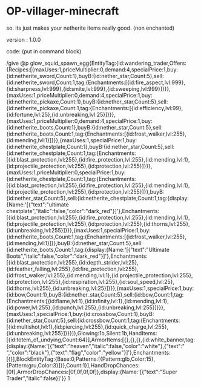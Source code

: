 # OP-villager-minecraft

so. its just makes your netherite items really good. (non enchanted)

version : 1.0.0

code: (put in command block)

/give @p glow_squid_spawn_egg{EntityTag:{id:wandering_trader,Offers:{Recipes:[{maxUses:1,priceMultiplier:0,demand:4,specialPrice:1,buy:{id:netherite_sword,Count:1},buyB:{id:nether_star,Count:5},sell:{id:netherite_sword,Count:1,tag:{Enchantments:[{id:fire_aspect,lvl:999},{id:sharpness,lvl:999},{id:smite,lvl:999},{id:sweeping,lvl:999}]}}},{maxUses:1,priceMultiplier:0,demand:4,specialPrice:1,buy:{id:netherite_pickaxe,Count:1},buyB:{id:nether_star,Count:5},sell:{id:netherite_pickaxe,Count:1,tag:{Enchantments:[{id:efficiency,lvl:99},{id:fortune,lvl:25},{id:unbreaking,lvl:25}]}}},{maxUses:1,priceMultiplier:0,demand:4,specialPrice:1,buy:{id:netherite_boots,Count:1},buyB:{id:nether_star,Count:5},sell:{id:netherite_boots,Count:1,tag:{Enchantments:[{id:frost_walker,lvl:255},{id:mending,lvl:1}]}}},{maxUses:1,specialPrice:1,buy:{id:netherite_chestplate,Count:1},buyB:{id:nether_star,Count:5},sell:{id:netherite_chestplate,Count:1,tag:{Enchantments:[{id:blast_protection,lvl:255},{id:fire_protection,lvl:255},{id:mending,lvl:1},{id:projectile_protection,lvl:255},{id:protection,lvl:255}]}}},{maxUses:1,priceMultiplier:0,specialPrice:1,buy:{id:netherite_chestplate,Count:1,tag:{Enchantments:[{id:blast_protection,lvl:255},{id:fire_protection,lvl:255},{id:mending,lvl:1},{id:projectile_protection,lvl:255},{id:protection,lvl:255}]}},buyB:{id:nether_star,Count:5},sell:{id:netherite_chestplate,Count:1,tag:{display:{Name:'[{"text":"ultimate chestplate","italic":false,"color":"dark_red"}]'},Enchantments:[{id:blast_protection,lvl:255},{id:fire_protection,lvl:255},{id:mending,lvl:1},{id:projectile_protection,lvl:255},{id:protection,lvl:255},{id:thorns,lvl:255},{id:unbreaking,lvl:255}]}}},{maxUses:1,specialPrice:1,buy:{id:netherite_boots,Count:1,tag:{Enchantments:[{id:frost_walker,lvl:255},{id:mending,lvl:1}]}},buyB:{id:nether_star,Count:5},sell:{id:netherite_boots,Count:1,tag:{display:{Name:'[{"text":"Ultimate Boots","italic":false,"color":"dark_red"}]'},Enchantments:[{id:blast_protection,lvl:255},{id:depth_strider,lvl:25},{id:feather_falling,lvl:255},{id:fire_protection,lvl:255},{id:frost_walker,lvl:255},{id:mending,lvl:1},{id:projectile_protection,lvl:255},{id:protection,lvl:255},{id:respiration,lvl:255},{id:soul_speed,lvl:25},{id:thorns,lvl:255},{id:unbreaking,lvl:25}]}}},{maxUses:1,specialPrice:1,buy:{id:bow,Count:1},buyB:{id:nether_star,Count:5},sell:{id:bow,Count:1,tag:{Enchantments:[{id:flame,lvl:1},{id:infinity,lvl:1},{id:mending,lvl:1},{id:power,lvl:255},{id:punch,lvl:255},{id:unbreaking,lvl:255}]}}},{maxUses:1,specialPrice:1,buy:{id:crossbow,Count:1},buyB:{id:nether_star,Count:5},sell:{id:crossbow,Count:1,tag:{Enchantments:[{id:multishot,lvl:1},{id:piercing,lvl:255},{id:quick_charge,lvl:255},{id:unbreaking,lvl:255}]}}}]},Glowing:1b,Silent:1b,HandItems:[{id:totem_of_undying,Count:64}],ArmorItems:[{},{},{},{id:white_banner,tag:{display:{Name:'[{"text":"heaven","italic":false,"color":"white"},{"text":" ","color":"black"},{"text":"flag","color":"yellow"}]'},Enchantments:[{}],BlockEntityTag:{Base:0,Patterns:[{Pattern:glb,Color:15},{Pattern:gru,Color:3}]}},Count:1}],HandDropChances:[0f],ArmorDropChances:[0f,0f,0f,0f]},display:{Name:'[{"text":"Super Trader","italic":false}]'}} 1
